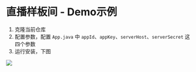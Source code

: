 # 直播样板间 - Demo示例



1. 克隆当前仓库
2. 配置参数，配置 `App.java` 中 `appId`、`appKey`、`serverHost`、`serverSecret` 这四个参数
3. 运行安装，下图

![](images/preview.png)